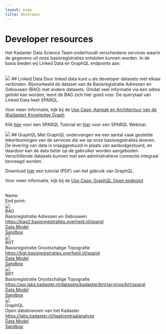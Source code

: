 ```yaml
---
layout: page
title: Developer
---
```


<link rel="stylesheet" href="/assets/css/developer.css">

# Developer resources

Het Kadaster Data Science Team onderhoudt verscheidene services waarin de gegevens uit onze basisregistraties ontsloten kunnen worden. In de basis bieden wij Linked Data en GraphQL endpoints aan.

<br/>

<img class="developerpageIcon" src="/assets/images/linked-data_icon.png"> 
## Linked Data
Door linked data kunt u als developer datasets met elkaar verbinden. Bijvoorbeeld de dataset van de Basisregistratie Adressen en Gebouwen (BAG) met andere datasets. Omdat veel informatie via een adres gelinkt kan worden, leent de BAG zich hier goed voor. De querytaal van Linked Data heet SPARQL.

Voor meer informatie, kijk bij de <a href="/cases/architectuur-integraal-bevragen">Use Case: Aanpak en Architectuur van de (Kadaster) Knowledge Graph</a>

Klik <a href="/dissemination/Kadaster-SPARQL-Tutorial.html">hier</a> voor een SPARQL Tutorial en <a href="/dissemination/Kadaster-SPARQL-Webinar.html">hier</a> voor een SPARQL Webinar.

<img class="developerpageIcon" src="/assets/images/graphql_icon.svg">
## GraphQL
Met GraphQL ondervangen we een aantal vaak gestelde tekortkomingen van de services die we op onze basisregistraties leveren. De levering van data is vraaggestuurd in plaats van aanbodgestuurd, en daardoor kan de data beter op de gebruiker worden aangeboden. Verschillende datasets kunnen met een administratieve connectie integraal bevraagd worden.

Download <a href="/assets/pdf/20210510 GraphQL Tutorial.pdf">hier</a> een tutorial (PDF) van het gebruik van GraphQL.

Voor meer informatie, kijk bij de <a href="/cases/graphql-endpoint">Use Case: GraphQL Open endpoint</a>    

<br/>

<div class="endpointContainer mobileHidden">
    <div>Name:</div>
    <div>End point:</div>
    <div></div>
    <div></div>
</div>

<div class="endpointContainer">
    <div class="endpointContainer_title mobileSpan">
        <img class="endpointContainerTitle_image" src="/assets/images/linked-data_icon.png">
        <div>
            <div class="endpointContainerTitle_maintext">BAG</div>
            <div class="endpointContainerTitle_subtext">Basisregistratie Adressen en Gebouwen</div>
        </div>
    </div>
    <div class="mobileSpan"><a href="https://bag2.basisregistraties.overheid.nl/sparql">https://bag2.basisregistraties.overheid.nl/sparql</a></div>
    <div class="endpointContainer_center"><a href="https://kadaster.wvr.io/bag2-0">Data Model</a></div>
    <div class="endpointContainer_center"><a href="https://data.labs.kadaster.nl/kadaster/bag2/sparql/default">Sandbox</a></div>
</div>

<div class="endpointContainer">
    <div class="endpointContainer_title mobileSpan">
        <img class="endpointContainerTitle_image" src="/assets/images/linked-data_icon.png">
        <div>
            <div class="endpointContainerTitle_maintext">BGT</div>
            <div class="endpointContainerTitle_subtext">Basisregistratie Grootschalige Topografie</div>
        </div>
    </div>
    <div class="mobileSpan"><a href="https://bgt.basisregistraties.overheid.nl/sparql">https://bgt.basisregistraties.overheid.nl/sparql</a></div>
    <div class="endpointContainer_center"><a href="https://kadaster.wvr.io/bgt">Data Model</a></div>
    <div class="endpointContainer_center"><a href="https://data.labs.kadaster.nl/kadaster/bgt/sparql/bgt">Sandbox</a></div>
</div>

<div class="endpointContainer">
    <div class="endpointContainer_title mobileSpan">
        <img class="endpointContainerTitle_image" src="/assets/images/linked-data_icon.png">
        <div>
            <div class="endpointContainerTitle_maintext">BRT</div>
            <div class="endpointContainerTitle_subtext">Basisregistratie Grootschalige Topografie</div>
        </div>
    </div>
    <div class="mobileSpan"><a href="https://api.labs.kadaster.nl/datasets/kadaster/brt/services/brt/sparql">https://api.labs.kadaster.nl/datasets/kadaster/brt/services/brt/sparql</a></div>
    <div class="endpointContainer_center"><a href="https://kadaster.wvr.io/brt-ld">Data Model</a></div>
    <div class="endpointContainer_center"><a href="https://data.labs.kadaster.nl/kadaster/brt/sparql/brt">Sandbox</a></div>
</div>

<div class="endpointContainer">
    <div class="endpointContainer_title mobileSpan">
        <img class="endpointContainerTitle_image" src="/assets/images/graphql_icon.svg">
        <div>
            <div class="endpointContainerTitle_maintext">GraphQL</div>
            <div class="endpointContainerTitle_subtext">Open databronnen van het Kadaster</div>
        </div>
    </div>
    <div class="mobileSpan"><a href="https://labs.kadaster.nl/gateway/graphql">https://labs.kadaster.nl/haalcentraalanalyse</a></div>
    <div class="endpointContainer_center"><a href="https://labs.kadaster.nl/cases/graphql-endpoint#graphql-introspection">Data Model</a></div>
    <!-- previous Data Model was reached on https://labs.kadaster.nl/voyager but is currently disabled -->
    <div class="endpointContainer_center"><a href="https://labs.kadaster.nl/haalcentraalanalyse">Sandbox</a></div>
</div>
